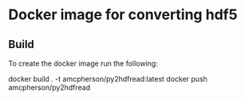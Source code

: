 # Docker image for converting hdf5

## Build

To create the docker image run the following:

docker build . -t amcpherson/py2hdfread:latest
docker push amcpherson/py2hdfread

